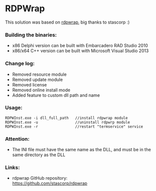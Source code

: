 # RDPWrap
This solution was based on <a href='https://github.com/stascorp/rdpwrap'>rdpwrap</a>, big thanks to stascorp :)

### Building the binaries:
   * x86 Delphi version can be built with Embarcadero RAD Studio 2010
   * x86/x64 C++ version can be built with Microsoft Visual Studio 2013

### Change log:
   * Removed resource module
   * Removed update module
   * Removed license
   * Removed online install mode
   * Added feature to custom dll path and name

### Usage:
    RDPWInst.exe -i dll_full_path   //install rdpwrap module
    RDPWInst.exe -u                 //uninstall rdpwrp module
    RDPWInst.exe -r	                //restart "termservice" service
    
### Attention:
   * The INI file must have the same name as the DLL, and must be in the same directory as the DLL

### Links:
   * rdpwrap GitHub repository:</br>
   https://github.com/stascorp/rdpwrap
